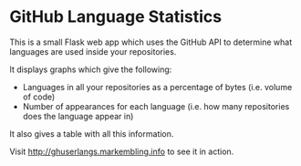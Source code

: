 GitHub Language Statistics
==========================

This is a small Flask web app which uses the GitHub API to determine what languages are used inside your repositories.

It displays graphs which give the following:

 - Languages in all your repositories as a percentage of bytes (i.e. volume of code)
 - Number of appearances for each language (i.e. how many repositories does the language appear in)

It also gives a table with all this information.

Visit <http://ghuserlangs.markembling.info> to see it in action.
